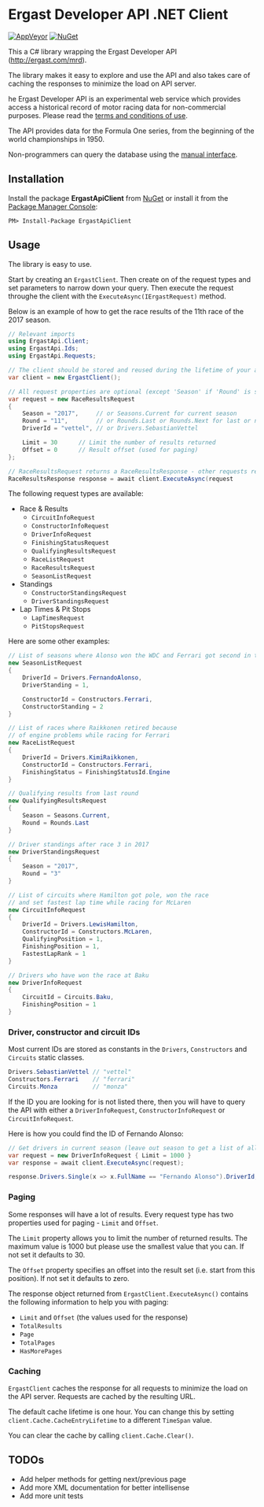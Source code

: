 # Ergast Developer API .NET Client

[![AppVeyor](https://ci.appveyor.com/api/projects/status/kaibsj29lcn9aqt1?svg=true)](https://ci.appveyor.com/project/Krusen/ergastapi-net)
[![NuGet](https://buildstats.info/nuget/ergastapiclient?includePreReleases=false)](https://www.nuget.org/packages/ErgastApiClient/)

This a C# library wrapping the Ergast Developer API (http://ergast.com/mrd).

The library makes it easy to explore and use the API and also takes care of caching the responses to minimize the load on API server.

he Ergast Developer API is an experimental web service which provides access a historical record of motor racing data for non-commercial purposes.
Please read the [terms and conditions of use](http://ergast.com/mrd/terms).

The API provides data for the Formula One series, from the beginning of the world championships in 1950.

Non-programmers can query the database using the [manual interface](http://ergast.com/mrd/query).

## Installation


Install the package **ErgastApiClient** from [NuGet](https://www.nuget.org/packages/ErgastApiClient/) 
or install it from the [Package Manager Console](https://docs.microsoft.com/da-dk/nuget/tools/package-manager-console):

```
PM> Install-Package ErgastApiClient
```


## Usage

The library is easy to use.

Start by creating an `ErgastClient`. Then create on of the request types and set parameters to narrow down your query.
Then execute the request throughe the client with the `ExecuteAsync(IErgastRequest)` method.

Below is an example of how to get the race results of the 11th race of the 2017 season.

```C#
// Relevant imports
using ErgastApi.Client;
using ErgastApi.Ids;
using ErgastApi.Requests;

// The client should be stored and reused during the lifetime of your application
var client = new ErgastClient();

// All request properties are optional (except 'Season' if 'Round' is set)
var request = new RaceResultsRequest
{
    Season = "2017",     // or Seasons.Current for current season
    Round = "11",        // or Rounds.Last or Rounds.Next for last or next round
    DriverId = "vettel", // or Drivers.SebastianVettel

    Limit = 30      // Limit the number of results returned
    Offset = 0      // Result offset (used for paging)
};

// RaceResultsRequest returns a RaceResultsResponse - other requests returns other response types
RaceResultsResponse response = await client.ExecuteAsync(request
```

The following request types are available:

- Race & Results
  - `CircuitInfoRequest`
  - `ConstructorInfoRequest` 
  - `DriverInfoRequest`
  - `FinishingStatusRequest`
  - `QualifyingResultsRequest`
  - `RaceListRequest`
  - `RaceResultsRequest`
  - `SeasonListRequest`
- Standings
  - `ConstructorStandingsRequest`
  - `DriverStandingsRequest`
- Lap Times & Pit Stops
  - `LapTimesRequest`
  - `PitStopsRequest`

Here are some other examples:

```C#
// List of seasons where Alonso won the WDC and Ferrari got second in the WCC
new SeasonListRequest
{
    DriverId = Drivers.FernandoAlonso,
    DriverStanding = 1,

    ConstructorId = Constructors.Ferrari,
    ConstructorStanding = 2
}

// List of races where Raikkonen retired because
// of engine problems while racing for Ferrari
new RaceListRequest
{
    DriverId = Drivers.KimiRaikkonen,
    ConstructorId = Constructors.Ferrari,
    FinishingStatus = FinishingStatusId.Engine
}

// Qualifying results from last round
new QualifyingResultsRequest
{
    Season = Seasons.Current,
    Round = Rounds.Last
}

// Driver standings after race 3 in 2017
new DriverStandingsRequest
{ 
    Season = "2017", 
    Round = "3"
}

// List of circuits where Hamilton got pole, won the race
// and set fastest lap time while racing for McLaren
new CircuitInfoRequest
{
    DriverId = Drivers.LewisHamilton,
    ConstructorId = Constructors.McLaren,
    QualifyingPosition = 1,
    FinishingPosition = 1,
    FastestLapRank = 1
}

// Drivers who have won the race at Baku
new DriverInfoRequest
{
    CircuitId = Circuits.Baku,
    FinishingPosition = 1
}
```

### Driver, constructor and circuit IDs

Most current IDs are stored as constants in the `Drivers`, `Constructors` and `Circuits` static classes.

```C#
Drivers.SebastianVettel // "vettel"
Constructors.Ferrari    // "ferrari"
Circuits.Monza          // "monza"
```

If the ID you are looking for is not listed there, then you will have to query the API with either
a `DriverInfoRequest`, `ConstructorInfoRequest` or `CircuitInfoRequest`.

Here is how you could find the ID of Fernando Alonso:

```C#
// Get drivers in current season (leave out season to get a list of all drivers ever (requires paging))
var request = new DriverInfoRequest { Limit = 1000 }
var response = await client.ExecuteAsync(request);

response.Drivers.Single(x => x.FullName == "Fernando Alonso").DriverId;
```


### Paging

Some responses will have a lot of results. Every request type has two properties used for paging - `Limit` and `Offset`.

The `Limit` property allows you to limit the number of returned results.
The maximum value is 1000 but please use the smallest value that you can. If not set it defaults to 30.

The `Offset` property specifies an offset into the result set (i.e. start from this position).
If not set it defaults to zero.

The response object returned from `ErgastClient.ExecuteAsync()` contains the following information to help you with paging:

- `Limit` and `Offset` (the values used for the response)
- `TotalResults`
- `Page`
- `TotalPages`
- `HasMorePages`


### Caching

`ErgastClient` caches the response for all requests to minimize the load on the API server. Requests are cached by the resulting URL.

The default cache lifetime is one hour. You can change this by setting `client.Cache.CacheEntryLifetime` to a different `TimeSpan` value.

You can clear the cache by calling `client.Cache.Clear()`.


## TODOs

- Add helper methods for getting next/previous page
- Add more XML documentation for better intellisense
- Add more unit tests